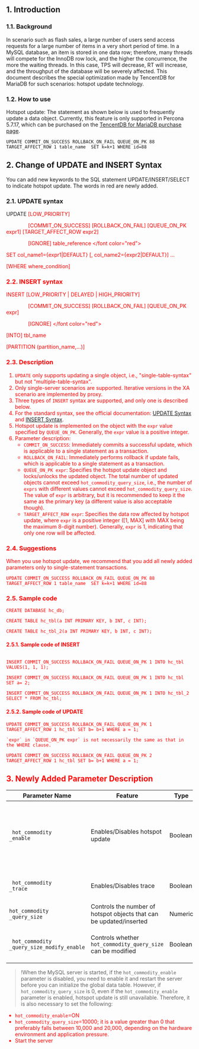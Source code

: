 ## 1. Introduction
### 1.1. Background
In scenario such as flash sales, a large number of users send access requests for a large number of items in a very short period of time. In a MySQL database, an item is stored in one data row; therefore, many threads will compete for the InnoDB row lock, and the higher the concurrence, the more the waiting threads. In this case, TPS will decrease, RT will increase, and the throughput of the database will be severely affected. This document describes the special optimization made by TencentDB for MariaDB for such scenarios: hotspot update technology.

### 1.2. How to use
Hotspot update: The statement as shown below is used to frequently update a data object.
Currently, this feature is only supported in Percona 5.7.17, which can be purchased on the [TencentDB for MariaDB purchase page](https://console.cloud.tencent.com/mariadb/buy).
```
UPDATE COMMIT_ON_SUCCESS ROLLBACK_ON_FAIL QUEUE_ON_PK 88 TARGET_AFFECT_ROW 1 table_name  SET k=k+1 WHERE id=88
```

## 2. Change of UPDATE and INSERT Syntax
You can add new keywords to the SQL statement UPDATE/INSERT/SELECT to indicate hotspot update. The words in red are newly added.

### 2.1. UPDATE syntax

UPDATE  <font color="red">[LOW_PRIORITY]

&nbsp;&nbsp;&nbsp;&nbsp;&nbsp;&nbsp;&nbsp;&nbsp;&nbsp;&nbsp;&nbsp;&nbsp;&nbsp;&nbsp;&nbsp;[COMMIT_ON_SUCCESS] [ROLLBACK_ON_FAIL] [QUEUE_ON_PK expr1] [TARGET_AFFECT_ROW expr2]

&nbsp;&nbsp;&nbsp;&nbsp;&nbsp;&nbsp;&nbsp;&nbsp;&nbsp;&nbsp;&nbsp;&nbsp;&nbsp;&nbsp;&nbsp;[IGNORE] table_reference </font color="red">

SET col_name1={expr1|DEFAULT} [, col_name2={expr2|DEFAULT}] ...

[WHERE where_condition]

### 2.2. INSERT syntax

INSERT <font color="red">[LOW_PRIORITY | DELAYED | HIGH_PRIORITY]

&nbsp;&nbsp;&nbsp;&nbsp;&nbsp;&nbsp;&nbsp;&nbsp;&nbsp;&nbsp;&nbsp;&nbsp;&nbsp;&nbsp;&nbsp;[COMMIT_ON_SUCCESS] [ROLLBACK_ON_FAIL] [QUEUE_ON_PK expr]

&nbsp;&nbsp;&nbsp;&nbsp;&nbsp;&nbsp;&nbsp;&nbsp;&nbsp;&nbsp;&nbsp;&nbsp;&nbsp;&nbsp;&nbsp;[IGNORE] </font color="red">

[INTO] tbl_name

[PARTITION (partition_name,...)]

### 2.3. Description
1. `UPDATE` only supports updating a single object, i.e., &quot;single-table-syntax&quot; but not &quot;multiple-table-syntax&quot;.
2. Only single-server scenarios are supported. Iterative versions in the XA scenario are implemented by proxy.
3. Three types of `INSERT` syntax are supported, and only one is described below.
4. For the standard syntax, see the official documentation: [UPDATE Syntax](https://dev.mysql.com/doc/refman/5.7/en/update.html) and [INSERT Syntax](https://dev.mysql.com/doc/refman/5.7/en/insert.html).
1. Hotspot update is implemented on the object with the `expr` value specified by `QUEUE_ON_PK`. Generally, the `expr` value is a positive integer.
2. Parameter description:
   * `COMMIT_ON_SUCCESS`: Immediately commits a successful update, which is applicable to a single statement as a transaction.
   * `ROLLBACK_ON_FAIL`: Immediately performs rollback if update fails, which is applicable to a single statement as a transaction.
   * `QUEUE_ON_PK expr`: Specifies the hotspot update object and locks/unlocks the updated object. The total number of updated objects cannot exceed `hot_commodity_query_size`, i.e., the number of `exprs` with different values cannot exceed `hot_commodity_query_size`. The value of `expr` is arbitrary, but it is recommended to keep it the same as the primary key (a different value is also acceptable though).
   * `TARGET_AFFECT_ROW expr`: Specifies the data row affected by hotspot update, where `expr` is a positive integer ([1, MAX] with MAX being the maximum 8-digit number). Generally, `expr` is 1, indicating that only one row will be affected.

### 2.4. Suggestions
When you use hotspot update, we recommend that you add all newly added parameters only to single-statement transactions.
```
UPDATE COMMIT_ON_SUCCESS ROLLBACK_ON_FAIL QUEUE_ON_PK 88 TARGET_AFFECT_ROW 1 table_name  SET k=k+1 WHERE id=88
```

### 2.5. Sample code
```
CREATE DATABASE hc_db;

CREATE TABLE hc_tbl(a INT PRIMARY KEY, b INT, c INT);

CREATE TABLE hc_tbl_2(a INT PRIMARY KEY, b INT, c INT);
```

#### 2.5.1. Sample code of INSERT
```

INSERT COMMIT_ON_SUCCESS ROLLBACK_ON_FAIL QUEUE_ON_PK 1 INTO hc_tbl VALUES(1, 1, 1);

INSERT COMMIT_ON_SUCCESS ROLLBACK_ON_FAIL QUEUE_ON_PK 1 INTO hc_tbl SET a= 2;

INSERT COMMIT_ON_SUCCESS ROLLBACK_ON_FAIL QUEUE_ON_PK 1 INTO hc_tbl_2 SELECT * FROM hc_tbl;
```

#### 2.5.2. Sample code of UPDATE
```
UPDATE COMMIT_ON_SUCCESS ROLLBACK_ON_FAIL QUEUE_ON_PK 1 TARGET_AFFECT_ROW 1 hc_tbl SET b= b+1 WHERE a = 1;

`expr` in `QUEUE_ON_PK expr` is not necessarily the same as that in the WHERE clause.

UPDATE COMMIT_ON_SUCCESS ROLLBACK_ON_FAIL QUEUE_ON_PK 2 TARGET_AFFECT_ROW 1 hc_tbl SET b= b+1 WHERE a = 1;
```

## 3. Newly Added Parameter Description
| Parameter Name | Feature | Type | Default Value | Remarks |
| --- | --- | --- | --- | --- |
|` hot_commodity`<br/>`_enable `| Enables/Disables hotspot update | Boolean | `true`: Enables hotspot update | If this parameter is disabled during execution, hotspot update will no longer apply to new transactions. You are recommended to set it before the system starts instead of changing it during execution |
|` hot_commodity`<br/>`_trace` | Enables/Disables trace | Boolean | `false`: Disables trace | When it is enabled, trace information will be exported to standard output |
| `hot_commodity`<br/>`_query_size` | Controls the number of hotspot objects that can be updated/inserted | Numeric | 10000 | It is used for throttling |
|` hot_commodity`<br/>`_query_size_modify_enable` | Controls whether <br/>`hot_commodity_query_size ` can be modified | Boolean | `false`: <br/>`hot_commodity`<br/>`_query_size ` cannot be modified | It facilitates the modification of <br/>`hot_commodity_query_size ` in unit test |

>!When the MySQL server is started, if the `hot_commodity_enable` parameter is disabled, you need to enable it and restart the server before you can initialize the global data table. However, if `hot_commodity_query_size` is 0, even if the `hot_commodity_enable` parameter is enabled, hotspot update is still unavailable. Therefore, it is also necessary to set the following:
- `hot_commodity_enable`=ON
- `hot_commodity_query_size`=10000; it is a value greater than 0 that preferably falls between 10,000 and 20,000, depending on the hardware environment and application pressure.
- Start the server

